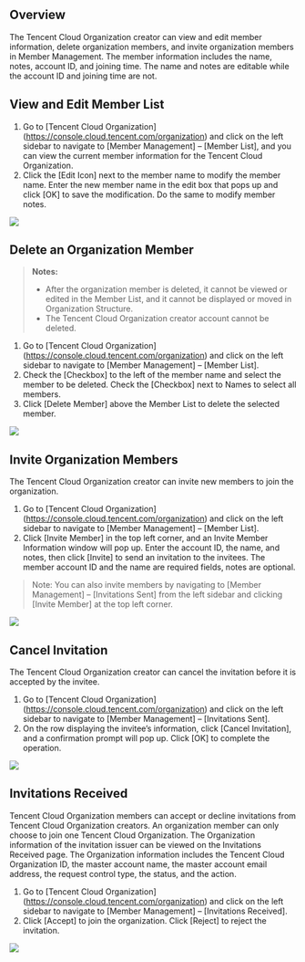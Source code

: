 ## Overview

The Tencent Cloud Organization creator can view and edit member information, delete organization members, and invite organization members in Member Management. The member information includes the name, notes, account ID, and joining time. The name and notes are editable while the account ID and joining time are not.

## View and Edit Member List

1. Go to [Tencent Cloud Organization] (https://console.cloud.tencent.com/organization) and click on the left sidebar to navigate to [Member Management] – [Member List], and you can view the current member information for the Tencent Cloud Organization. 
2. Click the [Edit Icon] next to the member name to modify the member name. Enter the new member name in the edit box that pops up and click [OK] to save the modification. Do the same to modify member notes.  

![](https://main.qcloudimg.com/raw/d1b86d6604ef3fa202104c3b95d26d2c.png)

## Delete an Organization Member

> **Notes:**
> - After the organization member is deleted, it cannot be viewed or edited in the Member List, and it cannot be displayed or moved in Organization Structure.
> - The Tencent Cloud Organization creator account cannot be deleted.

1. Go to [Tencent Cloud Organization] (https://console.cloud.tencent.com/organization) and click on the left sidebar to navigate to [Member Management] – [Member List]. 
2. Check the [Checkbox] to the left of the member name and select the member to be deleted. Check the [Checkbox] next to Names to select all members.
3. Click [Delete Member] above the Member List to delete the selected member.

![](https://main.qcloudimg.com/raw/eb4360debd7837beb6c4365e683f28bd.png)

## Invite Organization Members

The Tencent Cloud Organization creator can invite new members to join the organization.

1. Go to [Tencent Cloud Organization] (https://console.cloud.tencent.com/organization) and click on the left sidebar to navigate to [Member Management] – [Member List].
2. Click [Invite Member] in the top left corner, and an Invite Member Information window will pop up. Enter the account ID, the name, and notes, then click [Invite] to send an invitation to the invitees. The member account ID and the name are required fields, notes are optional.

>Note: You can also invite members by navigating to [Member Management] – [Invitations Sent] from the left sidebar and clicking [Invite Member] at the top left corner.

![](https://main.qcloudimg.com/raw/7cf22b1f7edea84e2f2762bd86b392ee.png)

## Cancel Invitation

The Tencent Cloud Organization creator can cancel the invitation before it is accepted by the invitee.

1. Go to [Tencent Cloud Organization] (https://console.cloud.tencent.com/organization) and click on the left sidebar to navigate to [Member Management] – [Invitations Sent].
2. On the row displaying the invitee’s information, click [Cancel Invitation], and a confirmation prompt will pop up. Click [OK] to complete the operation.

![](https://main.qcloudimg.com/raw/b9142fbc2901994af4f6d6fb10d5942d.png)

## Invitations Received

Tencent Cloud Organization members can accept or decline invitations from Tencent Cloud Organization creators. An organization member can only choose to join one Tencent Cloud Organization. The Organization information of the invitation issuer can be viewed on the Invitations Received page. The Organization information includes the Tencent Cloud Organization ID, the master account name, the master account email address, the request control type, the status, and the action.  

1. Go to [Tencent Cloud Organization] (https://console.cloud.tencent.com/organization) and click on the left sidebar to navigate to [Member Management] – [Invitations Received]. 
2. Click [Accept] to join the organization. Click [Reject] to reject the invitation.

![](https://main.qcloudimg.com/raw/064c6bd45c351bc767439ad190d41719.png)
